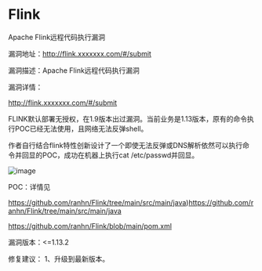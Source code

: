 # Flink

Apache Flink远程代码执行漏洞

漏洞地址：http://flink.xxxxxxx.com/#/submit

漏洞描述：Apache Flink远程代码执行漏洞

漏洞详情：

http://flink.xxxxxxx.com/#/submit

FLINK默认部署无授权，在1.9版本出过漏洞。当前业务是1.13版本，原有的命令执行POC已经无法使用，且网络无法反弹shell。

作者自行结合flink特性创新设计了一个即使无法反弹或DNS解析依然可以执行命令并回显的POC，成功在机器上执行cat /etc/passwd并回显。

![image](https://github.com/ranhn/Flink/assets/107679328/3df8d89c-124d-4b19-a8fa-c5f6326a1856)


POC：详情见 

https://github.com/ranhn/Flink/tree/main/src/main/java)https://github.com/ranhn/Flink/tree/main/src/main/java

https://github.com/ranhn/Flink/blob/main/pom.xml



漏洞版本：<=1.13.2

修复建议：
1、升级到最新版本。

